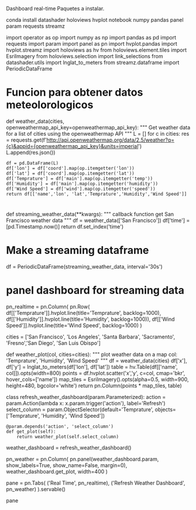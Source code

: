 Dashboard real-time
Paquetes a instalar.

conda install datashader holoviews hvplot notebook numpy pandas panel param requests streamz

import operator as op
import numpy as np
import pandas as pd
import requests
import param
import panel as pn
import hvplot.pandas
import hvplot.streamz
import holoviews as hv
from holoviews.element.tiles import EsriImagery
from holoviews.selection import link_selections
from datashader.utils import lnglat_to_meters
from streamz.dataframe import PeriodicDataFrame


# Funcion para obtener datos meteolorologicos
def weather_data(cities, openweathermap_api_key=openweathermap_api_key):
    """
    Get weather data for a list of cities using the openweathermap API
    """
    L = []
    for c in cities:
        res = requests.get(f'http://api.openweathermap.org/data/2.5/weather?q={c}&appid={openweathermap_api_key}&units=imperial')
        L.append(res.json())

    df = pd.DataFrame(L)
    df['lon'] = df['coord'].map(op.itemgetter('lon'))
    df['lat'] = df['coord'].map(op.itemgetter('lat'))
    df['Temprature'] = df['main'].map(op.itemgetter('temp'))
    df['Humidity'] = df['main'].map(op.itemgetter('humidity'))
    df['Wind Speed'] = df['wind'].map(op.itemgetter('speed'))
    return df[['name','lon', 'lat','Temprature','Humidity','Wind Speed']]
    
#   
def streaming_weather_data(**kwargs):
    """
    callback function 
    get San Francisco weather data 
    """
    df = weather_data(['San Francisco'])
    df['time'] = [pd.Timestamp.now()]
    return df.set_index('time')

# Make a streaming dataframe 
df = PeriodicDataFrame(streaming_weather_data, interval='30s')

# panel dashboard for streaming data 
pn_realtime = pn.Column(
    pn.Row(
      df[['Temprature']].hvplot.line(title='Temprature', backlog=1000),
      df[['Humidity']].hvplot.line(title='Humidity', backlog=1000)),
  df[['Wind Speed']].hvplot.line(title='Wind Speed', backlog=1000)
)

cities = ['San Francisco', 'Los Angeles', 'Santa Barbara', 'Sacramento', 'Fresno','San Diego', 'San Luis Obispo']

def weather_plot(col, cities=cities):
    """
    plot weather data on a map 
    col: 'Temprature', 'Humidity', 'Wind Speed'
    """
    df = weather_data(cities)
    df['x'], df['y'] = lnglat_to_meters(df['lon'], df['lat'])
    table = hv.Table(df[['name', col]]).opts(width=800)
    points = df.hvplot.scatter('x','y', c=col, cmap='bkr', hover_cols=['name'])
    map_tiles  = EsriImagery().opts(alpha=0.5, width=900, height=480, bgcolor='white')
    return  pn.Column(points * map_tiles, table)
    
 
 class refresh_weather_dashboard(param.Parameterized):
    action = param.Action(lambda x: x.param.trigger('action'), label='Refresh')
    select_column = param.ObjectSelector(default='Temprature', objects=['Temprature', 'Humidity', 'Wind Speed'])
    
    @param.depends('action', 'select_column')
    def get_plot(self):
        return weather_plot(self.select_column)

    
weather_dashboard = refresh_weather_dashboard()

pn_weather = pn.Column(
       pn.panel(weather_dashboard.param, show_labels=True, show_name=False, margin=0),
       weather_dashboard.get_plot, width=400
)

pane = pn.Tabs(
    ('Real Time', pn_realtime),
    ('Refresh Weather Dashboard', pn_weather)
    ).servable()

pane

